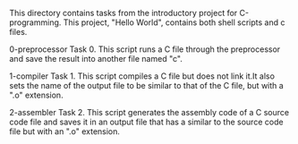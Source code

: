 This directory contains tasks from the introductory project for C-programming.
This project, "Hello World", contains both shell scripts and c files.

0-preprocessor
Task 0.
This script runs a C file through the preprocessor and save the result into another file named "c".

1-compiler
Task 1.
This script compiles a C file but does not link it.It also sets the name of the output file to be similar to that of the C file, but with a ".o" extension.

2-assembler
Task 2.
This script generates the assembly code of a C source code file and saves it in an output file that has a similar to the source code file but with an ".o" extension.
